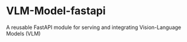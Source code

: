 # VLM-Model-fastapi
A reusable FastAPI module for serving and integrating Vision-Language Models (VLM) 
